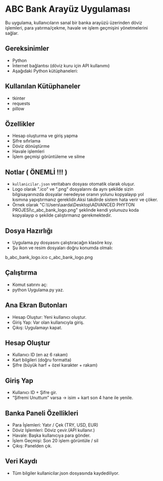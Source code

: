 # ABC Bank Arayüz Uygulaması

Bu uygulama, kullanıcıların sanal bir banka arayüzü üzerinden döviz işlemleri, para yatırma/çekme, havale ve işlem geçmişini yönetmelerini sağlar.

## Gereksinimler

- Python
- İnternet bağlantısı (döviz kuru için API kullanımı)
- Aşağıdaki Python kütüphaneleri:


## Kullanılan Kütüphaneler

- tkinter
- requests
- pillow


## Özellikler

- Hesap oluşturma ve giriş yapma
- Şifre sıfırlama
- Döviz dönüştürme
- Havale işlemleri
- İşlem geçmişi görüntüleme ve silme

## Notlar ( ÖNEMLİ !!! )

- `kullanicilar.json` veritabanı dosyası otomatik olarak oluşur.
- Logo olarak ".ico" ve ".png" dosyalarını da aynı şekilde sizin bilgisayarınızda dosyalar neredeyse oranın yolunu kopyalayıp yol kısmına yapıştırmanız gereklidir.Aksi takdirde sistem hata verir ve çöker.
- Örnek olarak "C:\Users\aarda\Desktop\ADVANCED PHYTON PROJESİ\c_abc_bank_logo.png" şeklinde kendi yolunuzu koda kopyalayıp o şekilde çalıştırmanız gerekmektedir.

## Dosya Hazırlığı

- Uygulama.py dosyasını çalıştıracağın klasöre koy.
- Şu ikon ve resim dosyaları doğru konumda olmalı:

b_abc_bank_logo.ico
c_abc_bank_logo.png

## Çalıştırma

- Komut satırını aç:
- python Uygulama.py yaz.

## Ana Ekran Butonları

- Hesap Oluştur: Yeni kullanıcı oluştur.
- Giriş Yap: Var olan kullanıcıyla giriş.
- Çıkış: Uygulamayı kapat.

## Hesap Oluştur

- Kullanıcı ID (en az 6 rakam)
- Kart bilgileri (doğru formatta)
- Şifre (büyük harf + özel karakter + rakam)

## Giriş Yap

- Kullanıcı ID + Şifre gir.
- “Şifremi Unuttum” varsa → isim + kart son 4 hane ile yenile.

## Banka Paneli Özellikleri

- Para İşlemleri: Yatır / Çek (TRY, USD, EUR)
- Döviz İşlemleri: Döviz çevir.(API kullanır.)
- Havale: Başka kullanıcıya para gönder.
- İşlem Geçmişi: Son 20 işlem görüntüle / sil
- Çıkış: Panelden çık.

## Veri Kaydı
- Tüm bilgiler kullanicilar.json dosyasında kaydediliyor.